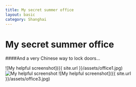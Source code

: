```yaml
---
title: My secret summer office
layout: basic
category: Shanghai
---
```



My secret summer office
=======================

####And a very Chinese way to lock doors...

![My helpful screenshot]({{ site.url }}/assets/office1.jpg)
![My helpful screenshot](http://res.cloudinary.com/djfwqxjdx/image/upload/v1412515489/office2_ruuza8.jpg)
![My helpful screenshot]({{ site.url }}/assets/office3.jpg)




